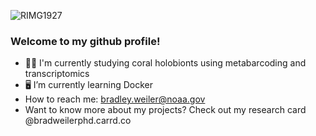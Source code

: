 ![RIMG1927](https://github.com/user-attachments/assets/53b3f947-4744-4f3e-984b-1d9806ed425b)


### Welcome to my github profile!

- 🪸🧬 I'm currently studying coral holobionts using metabarcoding and transcriptomics
- 🖥️ I’m currently learning Docker
- How to reach me: bradley.weiler@noaa.gov
- Want to know more about my projects? Check out my research card @bradweilerphd.carrd.co
<!--
**bweiler89/bweiler89** is a ✨ _special_ ✨ repository because its `README.md` (this file) appears on your GitHub profile.
```
                               ___             _  __      __   _ _         
                              | _ )_ _ __ _ __| | \ \    / /__(_) |___ _ _ 
                              | _ \ '_/ _` / _` |  \ \/\/ / -_) | / -_) '_|
                              |___/_| \__,_\__,_|   \_/\_/\___|_|_\___|_|
```
-->

